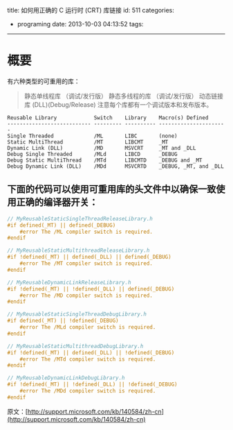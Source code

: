 title: 如何用正确的 C 运行时 (CRT) 库链接
id: 511
categories:
  - programing
date: 2013-10-03 04:13:52
tags:
---

# 概要

有六种类型的可重用的库：

> 静态单线程库 （调试/发行版）
>   静态多线程的库 （调试/发行版）
>   动态链接库 (DLL)(Debug/Release)
>   注意每个库都有一个调试版本和发布版本。

    Reusable Library            Switch    Library    Macro(s) Defined
    --------------------------- --------- ---------- ----------------------
    Single Threaded             /ML       LIBC       (none)
    Static MultiThread          /MT       LIBCMT     _MT
    Dynamic Link (DLL)          /MD       MSVCRT     _MT and _DLL
    Debug Single Threaded       /MLd      LIBCD      _DEBUG
    Debug Static MultiThread    /MTd      LIBCMTD    _DEBUG and _MT
    Debug Dynamic Link (DLL)    /MDd      MSVCRTD    _DEBUG, _MT, and _DLL
    

## 下面的代码可以使用可重用库的头文件中以确保一致使用正确的编译器开关：
```cpp
// MyReusableStaticSingleThreadReleaseLibrary.h
#if defined(_MT) || defined(_DEBUG)
    #error The /ML compiler switch is required.
#endif

// MyReusableStaticMultithreadReleaseLibrary.h
#if !defined(_MT) || defined(_DLL) || defined(_DEBUG)
    #error The /MT compiler switch is required.
#endif

// MyReusableDynamicLinkReleaseLibrary.h
#if !defined(_MT) || !defined(_DLL) || defined(_DEBUG)
    #error The /MD compiler switch is required.
#endif

// MyReusableStaticSingleThreadDebugLibrary.h
#if defined(_MT) || !defined(_DEBUG)
    #error The /MLd compiler switch is required.
#endif

// MyReusableStaticMultithreadDebugLibrary.h
#if !defined(_MT) || defined(_DLL) || !defined(_DEBUG)
    #error The /MTd compiler switch is required.
#endif

// MyReusableDynamicLinkDebugLibrary.h
#if !defined(_MT) || !defined(_DLL) || !defined(_DEBUG)
    #error The /MDd compiler switch is required.
#endif
```
原文：[http://support.microsoft.com/kb/140584/zh-cn](http://support.microsoft.com/kb/140584/zh-cn)